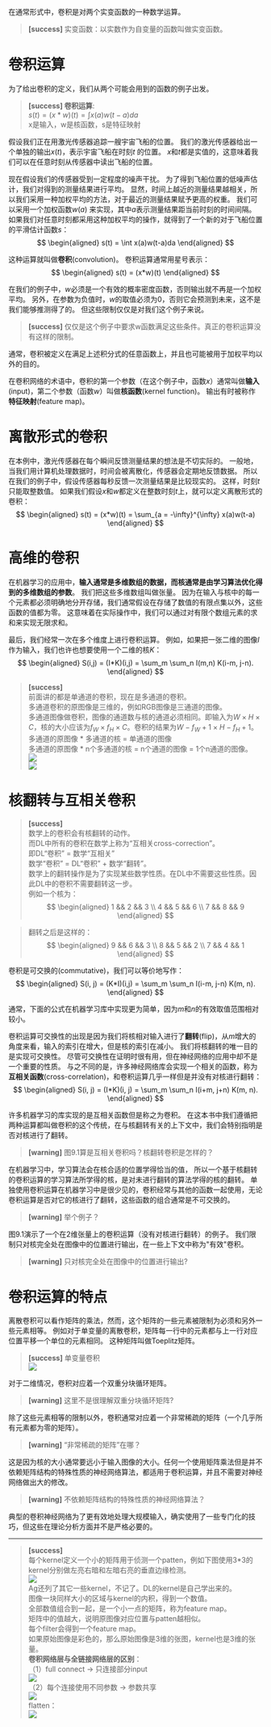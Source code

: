 在通常形式中，卷积是对两个实变函数的一种数学运算。  
> **[success]** 实变函数：以实数作为自变量的函数叫做实变函数。  

# 卷积运算  

为了给出卷积的定义，我们从两个可能会用到的函数的例子出发。  
> **[success] 卷积运算**:  
> $s(t) = (x*w)(t) = \int x(a)w(t-a)da$  
> x是输入，w是核函数，s是特征映射

假设我们正在用激光传感器追踪一艘宇宙飞船的位置。
我们的激光传感器给出一个单独的输出$x(t)$，表示宇宙飞船在时刻$t$ 的位置。
$x$和$t$都是实值的，这意味着我们可以在任意时刻从传感器中读出飞船的位置。

现在假设我们的传感器受到一定程度的噪声干扰。
为了得到飞船位置的低噪声估计，我们对得到的测量结果进行平均。
显然，时间上越近的测量结果越相关，所以我们采用一种加权平均的方法，对于最近的测量结果赋予更高的权重。
我们可以采用一个加权函数$w(a)$ 来实现，其中$a$表示测量结果距当前时刻的时间间隔。
如果我们对任意时刻都采用这种加权平均的操作，就得到了一个新的对于飞船位置的平滑估计函数$s$：  
$$
\begin{aligned}
s(t) = \int x(a)w(t-a)da
\end{aligned}
$$

这种运算就叫做**卷积**(convolution)。
卷积运算通常用星号表示：  
$$
\begin{aligned}
s(t) = (x*w)(t)
\end{aligned}
$$

在我们的例子中，$w$必须是一个有效的概率密度函数，否则输出就不再是一个加权平均。
另外，在参数为负值时，$w$的取值必须为0，否则它会预测到未来，这不是我们能够推测得了的。
但这些限制仅仅是对我们这个例子来说。  
> **[success]** 仅仅是这个例子中要求w函数满足这些条件。真正的卷积运算没有这样的限制。  

通常，卷积被定义在满足上述积分式的任意函数上，并且也可能被用于加权平均以外的目的。

在卷积网络的术语中，卷积的第一个参数（在这个例子中，函数$x$）通常叫做**输入**(input)，第二个参数（函数$w$）叫做**核函数**(kernel function)。
输出有时被称作**特征映射**(feature map)。

# 离散形式的卷积  

在本例中，激光传感器在每个瞬间反馈测量结果的想法是不切实际的。
一般地，当我们用计算机处理数据时，时间会被离散化，传感器会定期地反馈数据。
所以在我们的例子中，假设传感器每秒反馈一次测量结果是比较现实的。
这样，时刻$t$只能取整数值。
如果我们假设$x$和$w$都定义在整数时刻$t$上，就可以定义离散形式的卷积：  
$$
\begin{aligned}
s(t) = (x*w)(t) = \sum_{a = -\infty}^{\infty} x(a)w(t-a)
\end{aligned}
$$

# 高维的卷积  

在机器学习的应用中，**输入通常是多维数组的数据，而核通常是由学习算法优化得到的多维数组的参数**。
我们把这些多维数组叫做张量。
因为在输入与核中的每一个元素都必须明确地分开存储，我们通常假设在存储了数值的有限点集以外，这些函数的值都为零。
这意味着在实际操作中，我们可以通过对有限个数组元素的求和来实现无限求和。

最后，我们经常一次在多个维度上进行卷积运算。
例如，如果把一张二维的图像$I$作为输入，我们也许也想要使用一个二维的核$K$：  
$$
\begin{aligned}
S(i,j) = (I*K)(i,j) = \sum_m \sum_n I(m,n) K(i-m, j-n).
\end{aligned}
$$

> **[success]**  
前面讲的都是单通道的卷积，现在是多通道的卷积。  
多通道卷积的原图像是三维的，例如RGB图像是三通道的图像。  
多通道图像做卷积，图像的通道数与核的通道必须相同。即输入为$W\times H\times C$，核的大小应该为$f_W \times f_H \times C$。卷积的结果为$W-f_W+1\times H-f_H+1$。  
多通道的原图像 * 多通道的核 = 单通道的图像  
多通道的原图像 * n个多通道的核 = n个通道的图像 = 1个n通道的图像。  
> ![](/assets/images/Chapter9/7.png)   
> ![](/assets/images/Chapter9/8.png)   

# 核翻转与互相关卷积

> **[success]**  
数学上的卷积会有核翻转的动作。  
而DL中所有的卷积在数学上称为“互相关cross-correction”。    
即DL“卷积” = 数学“互相关”  
数学“卷积” = DL“卷积” + 数学“翻转”。  
数学上的翻转操作是为了实现某些数学性质。在DL中不需要这些性质。因此DL中的卷积不需要翻转这一步。  
例如一个核为：  
$$
\begin{aligned}
1 && 2 && 3 \\
4 && 5 && 6 \\
7 && 8 && 9 
\end{aligned}
$$

> 翻转之后是这样的：  
$$
\begin{aligned}
9 && 6 && 3 \\
8 && 5 && 2 \\
7 && 4 && 1
\end{aligned}
$$

卷积是可交换的(commutative)，我们可以等价地写作：  
$$
\begin{aligned}
S(i, j) = (K*I)(i,j) = \sum_m \sum_n I(i-m, j-n) K(m, n).
\end{aligned}
$$

通常，下面的公式在机器学习库中实现更为简单，因为$m$和$n$的有效取值范围相对较小。

卷积运算可交换性的出现是因为我们将核相对输入进行了**翻转**(flip)，从$m$增大的角度来看，输入的索引在增大，但是核的索引在减小。
我们将核翻转的唯一目的是实现可交换性。
尽管可交换性在证明时很有用，但在神经网络的应用中却不是一个重要的性质。
与之不同的是，许多神经网络库会实现一个相关的函数，称为**互相关函数**(cross-correlation)，和卷积运算几乎一样但是并没有对核进行翻转：  
$$
\begin{aligned}
S(i, j) = (I*K)(i, j) = \sum_m \sum_n I(i+m, j+n) K(m, n).
\end{aligned}
$$

许多机器学习的库实现的是互相关函数但是称之为卷积。
在这本书中我们遵循把两种运算都叫做卷积的这个传统，在与核翻转有关的上下文中，我们会特别指明是否对核进行了翻转。  
> **[warning]** 图9.1算是互相关卷积吗？核翻转卷积是怎样的？  

在机器学习中，学习算法会在核合适的位置学得恰当的值， 所以一个基于核翻转的卷积运算的学习算法所学得的核，是对未进行翻转的算法学得的核的翻转。
单独使用卷积运算在机器学习中是很少见的，卷积经常与其他的函数一起使用，无论卷积运算是否对它的核进行了翻转，这些函数的组合通常是不可交换的。
> **[warning]** 举个例子？  

图9.1演示了一个在2维张量上的卷积运算（没有对核进行翻转）的例子。
我们限制只对核完全处在图像中的位置进行输出，在一些上下文中称为"有效"卷积。  
> **[warning]** 只对核完全处在图像中的位置进行输出?  

# 卷积运算的特点  

离散卷积可以看作矩阵的乘法，然而，这个矩阵的一些元素被限制为必须和另外一些元素相等。
例如对于单变量的离散卷积，矩阵每一行中的元素都与上一行对应位置平移一个单位的元素相同。
这种矩阵叫做Toeplitz矩阵。  
> **[success]** 单变量卷积  
> ![](/assets/images/Chapter9/1.jpeg)

对于二维情况，卷积对应着一个双重分块循环矩阵。
> **[warning]** 这里不是很理解双重分块循环矩阵?

除了这些元素相等的限制以外，卷积通常对应着一个非常稀疏的矩阵（一个几乎所有元素都为零的矩阵）。  
> **[warning]** “非常稀疏的矩阵”在哪？  

这是因为核的大小通常要远小于输入图像的大小。任何一个使用矩阵乘法但是并不依赖矩阵结构的特殊性质的神经网络算法，都适用于卷积运算，并且不需要对神经网络做出大的修改。  
> **[warning]** 不依赖矩阵结构的特殊性质的神经网络算法？  

典型的卷积神经网络为了更有效地处理大规模输入，确实使用了一些专门化的技巧，但这些在理论分析方面并不是严格必要的。

------------------------

> **[success]**  
> 每个kernel定义一个小的矩阵用于侦测一个patten，例如下图使用3*3的kernel分别做左亮右暗和左暗右亮的垂直边缘检测。  
> ![](/assets/images/Chapter9/6.png)  
> Ag还列了其它一些kernel，不记了。DL的kernel是自己学出来的。  
> 图像一块同样大小的区域与kernel的内积，得到一个数值。  
> 全部数值组合到一起，是一个小一点的矩阵，称为feature map。  
> 矩阵中的值越大，说明原图像对应位置与patten越相似。  
> 每个filter会得到一个feature map。  
> 如果原始图像是彩色的，那么原始图像是3维的张图，kernel也是3维的张量。  
> **卷积网络层与全链接网络层的区别**：  
> （1）full connect -> 只连接部分input  
> ![](/assets/images/Chapter9/3.png)  
> （2）每个连接使用不同参数 -> 参数共享  
> ![](/assets/images/Chapter9/4.png)  
> flatten：  
> ![](/assets/images/Chapter9/5.png)  






